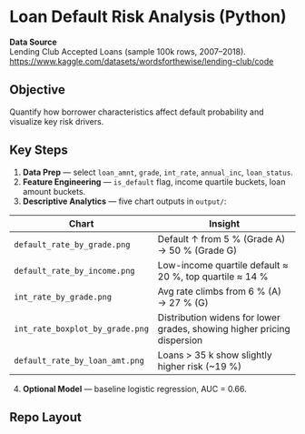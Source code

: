 # Loan Default Risk Analysis (Python)

**Data Source**  
Lending Club Accepted Loans (sample 100k rows, 2007–2018).
https://www.kaggle.com/datasets/wordsforthewise/lending-club/code

## Objective  
Quantify how borrower characteristics affect default probability and visualize key risk drivers.

## Key Steps  
1. **Data Prep** — select `loan_amnt`, `grade`, `int_rate`, `annual_inc`, `loan_status`.  
2. **Feature Engineering** — `is_default` flag, income quartile buckets, loan amount buckets.  
3. **Descriptive Analytics** — five chart outputs in `output/`:

| Chart | Insight |
|-------|---------|
| `default_rate_by_grade.png` | Default ↑ from 5 % (Grade A) → 50 % (Grade G) |
| `default_rate_by_income.png` | Low-income quartile default ≈ 20 %, top quartile ≈ 14 % |
| `int_rate_by_grade.png` | Avg rate climbs from 6 % (A) → 27 % (G) |
| `int_rate_boxplot_by_grade.png` | Distribution widens for lower grades, showing higher pricing dispersion |
| `default_rate_by_loan_amt.png` | Loans > 35 k show slightly higher risk (~19 %) |

4. **Optional Model** — baseline logistic regression, AUC = 0.66.

## Repo Layout